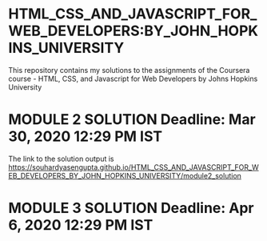 # HTML_CSS_AND_JAVASCRIPT_FOR_WEB_DEVELOPERS:BY_JOHN_HOPKINS_UNIVERSITY
This repository contains my solutions to the assignments of the Coursera course - HTML, CSS, and Javascript for Web Developers by Johns Hopkins University 

# MODULE 2 SOLUTION Deadline: Mar 30, 2020 12:29 PM IST
The link to the solution output is https://souhardyasengupta.github.io/HTML_CSS_AND_JAVASCRIPT_FOR_WEB_DEVELOPERS_BY_JOHN_HOPKINS_UNIVERSITY/module2_solution

# MODULE 3 SOLUTION Deadline: Apr 6, 2020 12:29 PM IST
